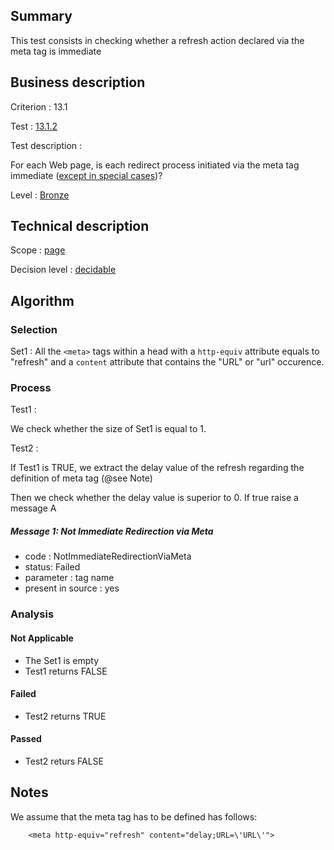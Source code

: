 ## Summary

This test consists in checking whether a refresh action declared via the meta tag is immediate

## Business description

Criterion : 13.1

Test : [13.1.2](http://www.accessiweb.org/index.php/accessiweb-22-english-version.html#test-13-1-2)

Test description :

For each Web page, is each redirect process initiated via the meta tag immediate ([except in special cases](http://www.accessiweb.org/index.php/glossary-76.html#cpCrit13-1 "Special cases for criterion 13.1"))?

Level : [Bronze](/en/category/rules-design/accessiweb-11/level/bronze)

## Technical description

Scope : [page](/en/category/rules-design/accessiweb-11/scope/page)

Decision level :
[decidable](/en/category/rules-design/accessiweb-11/decision-level/decidable)

## Algorithm

### Selection

Set1 : All the `<meta>` tags within a head with a `http-equiv` attribute equals to "refresh" and a `content` attribute that contains the "URL" or "url" occurence.

### Process

Test1 :

We check whether the size of Set1 is equal to 1.

Test2 :

If Test1 is TRUE, we extract the delay value of the refresh regarding the definition of meta tag (@see Note)

Then we check whether the delay value is superior to 0. If true raise a message A

##### Message 1: Not Immediate Redirection via Meta

-   code : NotImmediateRedirectionViaMeta
-   status: Failed
-   parameter : tag name
-   present in source : yes

### Analysis

#### Not Applicable

-   The Set1 is empty
-   Test1 returns FALSE

#### Failed

-   Test2 returns TRUE

#### Passed

-   Test2 returs FALSE

## Notes

We assume that the meta tag has to be defined has follows:

`    <meta http-equiv="refresh" content="delay;URL=\'URL\'">`
